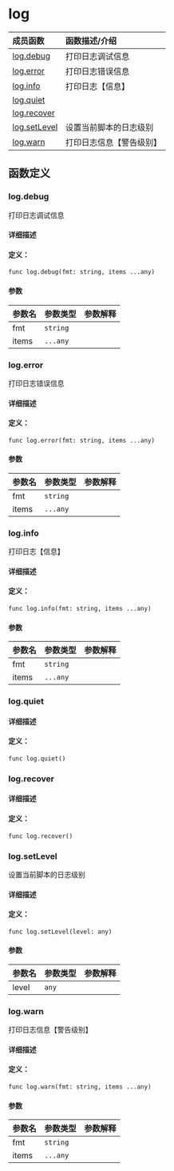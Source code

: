 # log


|成员函数|函数描述/介绍|
|:------|:--------|
 | [log.debug](#logdebug) | 打印日志调试信息 |
 | [log.error](#logerror) | 打印日志错误信息 |
 | [log.info](#loginfo) | 打印日志【信息】 |
 | [log.quiet](#logquiet) |  |
 | [log.recover](#logrecover) |  |
 | [log.setLevel](#logsetlevel) | 设置当前脚本的日志级别 |
 | [log.warn](#logwarn) | 打印日志信息【警告级别】 |




 



## 函数定义

### log.debug

打印日志调试信息

#### 详细描述



#### 定义：

``func log.debug(fmt: string, items ...any)``


#### 参数

|参数名|参数类型|参数解释|
|:-----------|:---------- |:-----------|
| fmt | `string` |   |
| items | `...any` |   |




 

 
### log.error

打印日志错误信息

#### 详细描述



#### 定义：

``func log.error(fmt: string, items ...any)``


#### 参数

|参数名|参数类型|参数解释|
|:-----------|:---------- |:-----------|
| fmt | `string` |   |
| items | `...any` |   |




 

 
### log.info

打印日志【信息】

#### 详细描述



#### 定义：

``func log.info(fmt: string, items ...any)``


#### 参数

|参数名|参数类型|参数解释|
|:-----------|:---------- |:-----------|
| fmt | `string` |   |
| items | `...any` |   |




 

 
### log.quiet



#### 详细描述



#### 定义：

``func log.quiet()``

 

 

 
### log.recover



#### 详细描述



#### 定义：

``func log.recover()``

 

 

 
### log.setLevel

设置当前脚本的日志级别

#### 详细描述



#### 定义：

``func log.setLevel(level: any)``


#### 参数

|参数名|参数类型|参数解释|
|:-----------|:---------- |:-----------|
| level | `any` |   |




 

 
### log.warn

打印日志信息【警告级别】

#### 详细描述



#### 定义：

``func log.warn(fmt: string, items ...any)``


#### 参数

|参数名|参数类型|参数解释|
|:-----------|:---------- |:-----------|
| fmt | `string` |   |
| items | `...any` |   |




 

 


